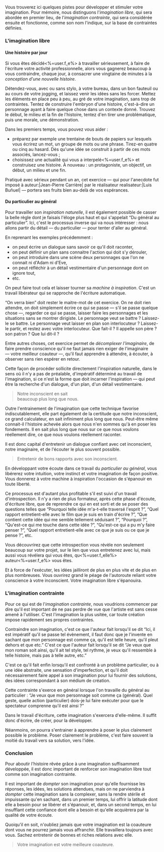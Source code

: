 <!-- Page: #560 Développer son imagination -->

Vous trouverez ici quelques pistes pour développer et stimuler votre imagination. Pour mémoire, nous distinguons l'*imagination libre*, qui sera abordée en premier lieu, de l'*imagination contrainte*, qui sera considérée ensuite et fonctionne, comme son nom l'indique, sur la base de contraintes définies. 

### L'imagination libre

#### Une histoire par jour

Si vous êtes décidé<%=user.f_e%> à travailler sérieusement, à faire de l'écriture votre activité professionnelle, alors vous gagnerez beaucoup à vous contraindre, chaque jour, à consacrer une vingtaine de minutes à la *conception d'une nouvelle histoire*.

Détendez-vous, avec ou sans stylo, à votre bureau, dans un bon fauteuil ou au cours de votre jogging, et laissez venir les idées sans les forcer. Mettez les éléments en place peu à peu, au gré de votre imagination, sans trop de contraintes. Tentez de construire l'embryon d'une histoire, c'est-à-dire un personnage ayant à faire quelque chose dans un contexte donné. Trouvez le début, le milieu et la fin de l'histoire, tentez d'en tirer une problématique, puis une morale, une démonstration.

Dans les premiers temps, vous pouvez vous aider : 

* préparez par exemple une trentaine de bouts de papiers sur lesquels vous écrirez un mot, un groupe de mots ou une phrase. Tirez-en quatre ou cinq au hasard. Dès qu'une idée se construit à partir de ces mots associés, lancez-vous ;
* choisissez une actualité qui vous a interpelé<%=user.f_e%> et construisez une histoire. À nouveau : un protagoniste, un objectif, un début, un milieu et une fin.

Pratiqué avec sérieux pendant un an, cet exercice — qui pour l'anecdote fut imposé à auteur:|Jean-Pierre Carrière| par le réalisateur realisateur:|Luis Buñuel| — portera ses fruits bien au-delà de vos espérances.

#### Du particulier au général

Pour travailler son *inspiration naturelle*, il est également possible de casser la belle règle dont je faisais l'éloge plus haut et qui s'appelait “Du général au particulier”. Ici, c'est le processus inverse qui va nous intéresser : nous allons partir du détail — du particulier — pour tenter d'aller au général.

En reprenant les exemples précédemment :

* on peut écrire un dialogue sans savoir ce qu'il doit raconter,
* on peut définir un plan sans connaitre l'action qui doit s'y dérouler,
* on peut introduire dans une scène deux personnages que l'on ne connait ni d'Adam ni d'Eve,
* on peut réfléchir à un détail vestimentaire d'un personnage dont on ignore tout,
* etc.

On peut faire tout cela et laisser tourner sa *machine à inspiration*. C'est un travail libérateur qui se rapproche de l'écriture automatique.

“On verra bien” doit rester le maitre-mot de cet exercice. On ne doit rien attendre, on doit simplement écrire ce qui se passe — s'il se passe quelque chose —, regarder ce qui se passe, laisser faire les personnages et les situations sans se montrer dirigiste. Le personnage veut se battre ? Laissez-le se battre. Le personnage veut laisser en plan son interlocuteur ? Laissez-le partir, et restez avec votre interlocuteur. Que fait-il ? Il appelle son père ? son patron ? Que lui dit-il ?

Entre autres choses, cet exercice permet de *décomplexer l'imaginaire*, de faire prendre conscience qu'il ne faut jamais rien exiger de l'imaginaire — votre meilleur coauteur —, qu'il faut apprendre à attendre, à écouter, à observer sans rien espérer en retour.

Cette façon de procéder sollicite directement l'inspiration naturelle, dans le sens où il n'y a pas de préalable, d'impératif déterminé au travail de l'imagination, si ce n'est la forme que doit incarner l'inspiration — qui peut être la recherche d'un dialogue, d'un plan, d'un détail vestimentaire.

> Notre inconscient en sait<br />beaucoup plus long que nous.

Outre l'entrainement de l'imagination que cette technique favorise indiscutablement, elle part également de la certitude que notre inconscient, ce grand calculateur, en sait infiniment plus long que nous. Peut-être même connait-il l'histoire achevée alors que nous n'en sommes qu'à en poser les fondements. Il en sait plus long que nous sur ce que nous voulons réellement dire, ce que nous voulons réellement raconter.

Il est donc capital d'entretenir un dialogue confiant avec cet inconscient, notre imaginaire, et de l'écouter le plus souvent possible.

> Entretenir de bons rapports avec son inconscient.

En développant votre écoute dans ce travail du *particulier au général*, vous libérerez votre intuition, votre instinct et votre imagination de façon positive. Vous donnerez à votre machine à inspiration l'occasion de s'épanouir en toute liberté.

Ce processus est d'autant plus profitable s'il est suivi d'un travail d'introspection. Il n'y a rien de plus formateur, après cette phase d'écoute, d'écriture libre, que de reprendre ce qui en est sorti et de se poser des questions telles que “Pourquoi telle idée m'a-t-elle traversé l'esprit ?”, “Quel rapport entretient-elle avec le film que je suis en train d'écrire ?”, “Que contient cette idée qui me semble tellement séduisant ?”, “Pourquoi ?”, “Qu'est-ce qui me touche dans cette idée ?”, “Qu'est-ce qui a pu m'y faire penser ?”, “Quel rapport entretient-elle avec ce que je suis ou ce que je pense ?”, etc.

Vous découvrirez que cette introspection vous révèle non seulement beaucoup sur votre projet, sur le lien que vous entretenez avec lui, mais aussi vous révélera qui vous êtes, qu<%=user.f_elle%> auteur<%=user.f_e%> vous êtes.

Et à force de l'exécuter, les idées jailliront de plus en plus vite et de plus en plus nombreuses. Vous ouvrirez grand le péage de l'autoroute reliant votre conscience à votre inconscient. Votre imagination libre s'épanouira.

### L'imagination contrainte

Pour ce qui est de l'*imagination contrainte*, nous voudrions commencer par dire qu'il est important de ne pas perdre de vue que l'artiste est sans cesse amené à l'utiliser. C'est l'imagination la plus usitée, car toute création impose rapidement ses propres contraintes.

Contraindre son imagination, c'est ce que l'auteur fait lorsqu'il se dit “Ici, il est impératif qu'il se passe tel évènement, il faut donc que je l'invente en sachant que mon personnage est comme ça, qu'il est telle heure, qu'il pleut dehors et que etc.” C'est ce que l'auteur fait lorsqu'il se dit “Je veux que mon roman soit ainsi, qu'il ait tel style, tel rythme, je veux qu'il ressemble à telle histoire, mais pas à telle autre, etc.”

C'est ce qu'il fait enfin lorsqu'il est confronté à un problème particulier, ou à une idée abstraite, une sensation d'imperfection, et qu'il doit nécessairement faire appel à son imagination pour lui fournir des solutions, des idées correspondant à son médium de création.

Cette contrainte s'exerce en général lorsque l'on travaille du général au particulier : “Je veux que mon personnage soit comme ça (général). Quel geste, quelle action (particulier) dois-je lui faire exécuter pour que le spectateur comprenne qu'il est ainsi ?”

Dans le travail d'écriture, cette imagination s'exercera d'elle-même. Il suffit donc d'écrire, de créer, pour la développer.

Néanmoins, on pourra s'entrainer à apprendre à poser le plus clairement possible le problème. Poser clairement le problème, c'est faire souvent la moitié du travail vers sa solution, vers l'idée.

### Conclusion

Pour aboutir l'histoire rêvée grâce à une imagination suffisamment développée, il est donc important de renforcer son imagination libre tout comme son imagination contrainte.

Il est important de *dompter* son imagination pour qu'elle fournisse les réponses, les idées, les solutions attendues, mais on ne parviendra à *dompter* cette imagination sans la complexer, sans la rendre stérile et impuissante qu'en sachant, dans un premier temps, lui offrir la latitude dont elle a besoin pour se libérer et s'épanouir, et, dans un second temps, en lui insufflant cette confiance dont elle a besoin et qu'elle acquièrera par la qualité de votre écoute.

Quoiqu'il en soit, n'oubliez jamais que votre imagination est la coauteure dont vous ne pourrez jamais vous affranchir. Elle travaillera toujours avec vous. Sachez entretenir de bonnes et riches relations avec elle.

> Votre imagination est votre meilleure coauteure.
